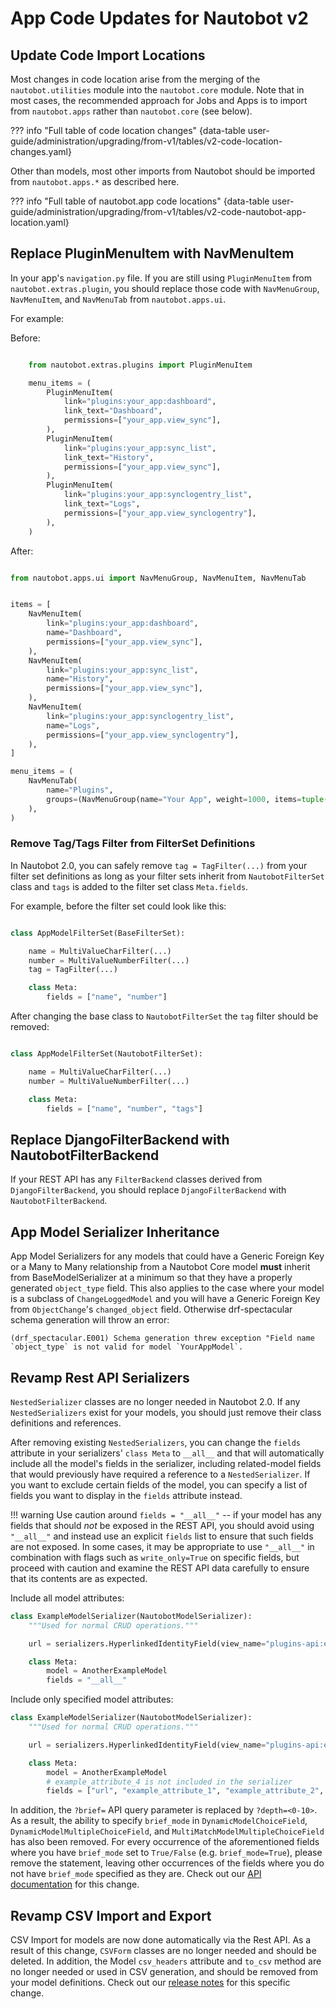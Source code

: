 # App Code Updates for Nautobot v2

## Update Code Import Locations

Most changes in code location arise from the merging of the `nautobot.utilities` module into the `nautobot.core` module. Note that in most cases, the recommended approach for Jobs and Apps is to import from `nautobot.apps` rather than `nautobot.core` (see below).

??? info "Full table of code location changes"
    {data-table user-guide/administration/upgrading/from-v1/tables/v2-code-location-changes.yaml}

Other than models, most other imports from Nautobot should be imported from `nautobot.apps.*` as described here.

??? info "Full table of nautobot.app code locations"
    {data-table user-guide/administration/upgrading/from-v1/tables/v2-code-nautobot-app-location.yaml}

## Replace PluginMenuItem with NavMenuItem

In your app's `navigation.py` file. If you are still using `PluginMenuItem` from `nautobot.extras.plugin`, you should replace those code with `NavMenuGroup`, `NavMenuItem`, and `NavMenuTab` from `nautobot.apps.ui`.

For example:

Before:

```python

    from nautobot.extras.plugins import PluginMenuItem

    menu_items = (
        PluginMenuItem(
            link="plugins:your_app:dashboard",
            link_text="Dashboard",
            permissions=["your_app.view_sync"],
        ),
        PluginMenuItem(
            link="plugins:your_app:sync_list",
            link_text="History",
            permissions=["your_app.view_sync"],
        ),
        PluginMenuItem(
            link="plugins:your_app:synclogentry_list",
            link_text="Logs",
            permissions=["your_app.view_synclogentry"],
        ),
    )

```

After:

```python

from nautobot.apps.ui import NavMenuGroup, NavMenuItem, NavMenuTab


items = [
    NavMenuItem(
        link="plugins:your_app:dashboard",
        name="Dashboard",
        permissions=["your_app.view_sync"],
    ),
    NavMenuItem(
        link="plugins:your_app:sync_list",
        name="History",
        permissions=["your_app.view_sync"],
    ),
    NavMenuItem(
        link="plugins:your_app:synclogentry_list",
        name="Logs",
        permissions=["your_app.view_synclogentry"],
    ),
]

menu_items = (
    NavMenuTab(
        name="Plugins",
        groups=(NavMenuGroup(name="Your App", weight=1000, items=tuple(items)),),
    ),
)

```

### Remove Tag/Tags Filter from FilterSet Definitions

In Nautobot 2.0, you can safely remove `tag = TagFilter(...)` from your filter set definitions as long as your filter sets inherit from `NautobotFilterSet` class and `tags` is added to the filter set class `Meta.fields`.

For example, before the filter set could look like this:

```py

class AppModelFilterSet(BaseFilterSet):

    name = MultiValueCharFilter(...)
    number = MultiValueNumberFilter(...)
    tag = TagFilter(...)

    class Meta:
        fields = ["name", "number"]
```

After changing the base class to `NautobotFilterSet` the `tag` filter should be removed:

```py

class AppModelFilterSet(NautobotFilterSet):

    name = MultiValueCharFilter(...)
    number = MultiValueNumberFilter(...)

    class Meta:
        fields = ["name", "number", "tags"]

```

## Replace DjangoFilterBackend with NautobotFilterBackend

If your REST API has any `FilterBackend` classes derived from `DjangoFilterBackend`, you should replace `DjangoFilterBackend` with `NautobotFilterBackend`.

## App Model Serializer Inheritance

App Model Serializers for any models that could have a Generic Foreign Key or a Many to Many relationship from a Nautobot Core model **must** inherit from BaseModelSerializer at a minimum so that they have a properly generated `object_type` field. This also applies to the case where your model is a subclass of `ChangeLoggedModel` and you will have a Generic Foreign Key from `ObjectChange`'s `changed_object` field. Otherwise drf-spectacular schema generation will throw an error:

```no-highlight
(drf_spectacular.E001) Schema generation threw exception "Field name `object_type` is not valid for model `YourAppModel`.
```

## Revamp Rest API Serializers

`NestedSerializer` classes are no longer needed in Nautobot 2.0. If any `NestedSerializers` exist for your models, you should just remove their class definitions and references.

After removing existing `NestedSerializers`, you can change the `fields` attribute in your serializers' `class Meta` to `__all__` and that will automatically include all the model's fields in the serializer, including related-model fields that would previously have required a reference to a `NestedSerializer`. If you want to exclude certain fields of the model, you can specify a list of fields you want to display in the `fields` attribute instead.

!!! warning
    Use caution around `fields = "__all__"` -- if your model has any fields that should _not_ be exposed in the REST API, you should avoid using `"__all__"` and instead use an explicit `fields` list to ensure that such fields are not exposed. In some cases, it may be appropriate to use `"__all__"` in combination with flags such as `write_only=True` on specific fields, but proceed with caution and examine the REST API data carefully to ensure that its contents are as expected.

Include all model attributes:

```python
class ExampleModelSerializer(NautobotModelSerializer):
    """Used for normal CRUD operations."""

    url = serializers.HyperlinkedIdentityField(view_name="plugins-api:example_app-api:anotherexamplemodel-detail")

    class Meta:
        model = AnotherExampleModel
        fields = "__all__"
```

Include only specified model attributes:

```python
class ExampleModelSerializer(NautobotModelSerializer):
    """Used for normal CRUD operations."""

    url = serializers.HyperlinkedIdentityField(view_name="plugins-api:example_app-api:anotherexamplemodel-detail")

    class Meta:
        model = AnotherExampleModel
        # example_attribute_4 is not included in the serializer
        fields = ["url", "example_attribute_1", "example_attribute_2", "example_attribute_3"]
```

In addition, the `?brief=` API query parameter is replaced by `?depth=<0-10>`. As a result, the ability to specify `brief_mode` in `DynamicModelChoiceField`, `DynamicModelMultipleChoiceField`, and `MultiMatchModelMultipleChoiceField` has also been removed. For every occurrence of the aforementioned fields where you have `brief_mode` set to `True/False` (e.g. `brief_mode=True`), please remove the statement, leaving other occurrences of the fields where you do not have `brief_mode` specified as they are. Check out our [API documentation](../../../user-guide/platform-functionality/rest-api/overview.md#depth-query-parameter) for this change.

## Revamp CSV Import and Export

CSV Import for models are now done automatically via the Rest API. As a result of this change, `CSVForm` classes are no longer needed and should be deleted. In addition, the Model `csv_headers` attribute and `to_csv` method are no longer needed or used in CSV generation, and should be removed from your model definitions. Check out our [release notes](../../../release-notes/version-2.0.md#revamped-csv-import-and-export-254) for this specific change.
